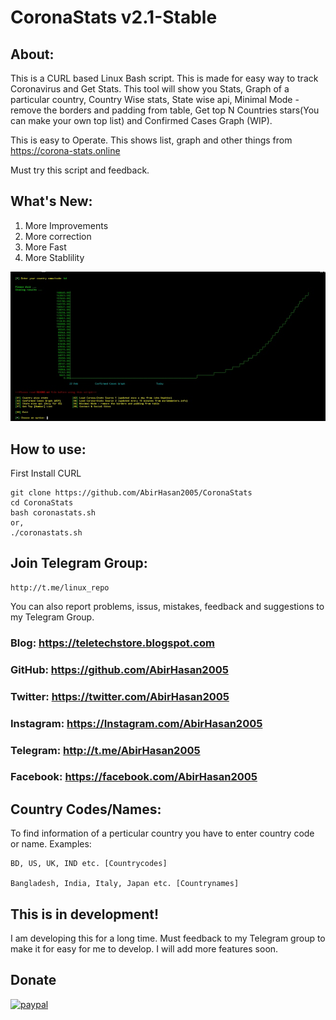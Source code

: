 # CoronaStats v2.1-Stable
## About:
This is a CURL based Linux Bash script. This is made for easy way to track Coronavirus and Get Stats. This tool will show you Stats, Graph of a particular country, Country Wise stats, State wise api, Minimal Mode - remove the borders and padding from table, Get top N Countries stars(You can make your own top list) and Confirmed Cases Graph (WIP).

This is easy to Operate. This shows list, graph and other things from https://corona-stats.online

Must try this script and feedback.


## What's New:
1. More Improvements
2. More correction
3. More Fast
4. More Stablility

![Screenshot](https://github.com/AbirHasan2005/CoronaStats/blob/master/capture.jpg)
## How to use:
First Install CURL
```
git clone https://github.com/AbirHasan2005/CoronaStats
cd CoronaStats
bash coronastats.sh
or,
./coronastats.sh
```

## Join Telegram Group:
```
http://t.me/linux_repo
```
You can also report problems, issus, mistakes, feedback and suggestions to my Telegram Group.


### Blog: https://teletechstore.blogspot.com
### GitHub: https://github.com/AbirHasan2005
### Twitter: https://twitter.com/AbirHasan2005
### Instagram: https://Instagram.com/AbirHasan2005
### Telegram: http://t.me/AbirHasan2005
### Facebook: https://facebook.com/AbirHasan2005

## Country Codes/Names:
To find information of a perticular country you have to enter country code or name.
Examples:
```
BD, US, UK, IND etc. [Countrycodes]

Bangladesh, India, Italy, Japan etc. [Countrynames]
```

## This is in development!
I am developing this for a long time. Must feedback to my Telegram group to make it for easy for me to develop. I will add more features soon.

## Donate

[![paypal](https://www.paypal.com/en_CY/i/scr/pixel.gif)](https://www.paypal.com/cgi-bin/webscr?cmd=_s-xclick&hosted_button_id=5G6H26K52DPTJ)

